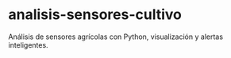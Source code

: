 # analisis-sensores-cultivo
Análisis de sensores agrícolas con Python, visualización y alertas inteligentes.
